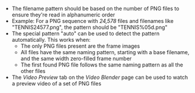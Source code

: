 - The filename pattern should be based on the number of PNG files to ensure they're read in alphanumeric order
- Example: For a PNG sequence with _24,578_ files and filenames like "TENNIS24577.png", the pattern should be "TENNIS%05d.png"
- The special pattern "auto" can be used to detect the pattern automatically. This works when:
    - The only PNG files present are the frame images
    - All files have the same naming pattern, starting with a base filename, and the same width zero-filled frame number
    - The first found PNG file follows the same naming pattern as all the other files
- The _Video Preview_ tab on the _Video Blender_ page can be used to watch a preview video of a set of PNG files
